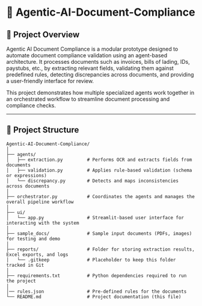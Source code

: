 # 📄 Agentic-AI-Document-Compliance

## 📌 Project Overview

Agentic AI Document Compliance is a modular prototype designed to automate document compliance validation using an agent-based architecture. It processes documents such as invoices, bills of lading, IDs, paystubs, etc., by extracting relevant fields, validating them against predefined rules, detecting discrepancies across documents, and providing a user-friendly interface for review.

This project demonstrates how multiple specialized agents work together in an orchestrated workflow to streamline document processing and compliance checks.

---

## 📁 Project Structure

```
Agentic-AI-Document-Compliance/
│
├── agents/
│   ├── extraction.py         # Performs OCR and extracts fields from documents
│   ├── validation.py         # Applies rule-based validation (schema or expressions)
│   └── discrepancy.py        # Detects and maps inconsistencies across documents
│
├── orchestrator.py           # Coordinates the agents and manages the overall pipeline workflow
│
├── ui/
│   └── app.py                # Streamlit-based user interface for interacting with the system
│
├── sample_docs/              # Sample input documents (PDFs, images) for testing and demo
│
├── reports/                  # Folder for storing extraction results, Excel exports, and logs
│   └── .gitkeep              # Placeholder to keep this folder tracked in Git
│
├── requirements.txt          # Python dependencies required to run the project
│
│── rules.json                # Pre-defined rules for the documents 
└── README.md                 # Project documentation (this file)
```



